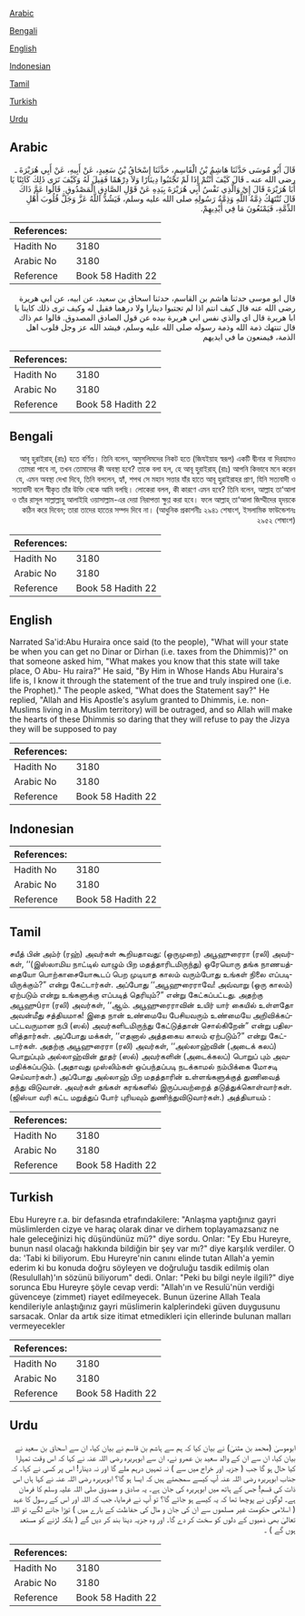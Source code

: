[Arabic](#arabic)

[Bengali](#bengali)

[English](#english)

[Indonesian](#indonesian)

[Tamil](#tamil)

[Turkish](#turkish)

[Urdu](#urdu)

## Arabic


<div dir="rtl" lang="ar" style={{fontSize:'larger',backgroundColor:'#f8f9fa',padding:20}}>
قَالَ أَبُو مُوسَى حَدَّثَنَا هَاشِمُ بْنُ الْقَاسِمِ، حَدَّثَنَا إِسْحَاقُ بْنُ سَعِيدٍ، عَنْ أَبِيهِ، عَنْ أَبِي هُرَيْرَةَ ـ رضى الله عنه ـ قَالَ كَيْفَ أَنْتُمْ إِذَا لَمْ تَجْتَبُوا دِينَارًا وَلاَ دِرْهَمًا فَقِيلَ لَهُ وَكَيْفَ تَرَى ذَلِكَ كَائِنًا يَا أَبَا هُرَيْرَةَ قَالَ إِيْ وَالَّذِي نَفْسُ أَبِي هُرَيْرَةَ بِيَدِهِ عَنْ قَوْلِ الصَّادِقِ الْمَصْدُوقِ‏.‏ قَالُوا عَمَّ ذَاكَ قَالَ تُنْتَهَكُ ذِمَّةُ اللَّهِ وَذِمَّةُ رَسُولِهِ صلى الله عليه وسلم، فَيَشُدُّ اللَّهُ عَزَّ وَجَلَّ قُلُوبَ أَهْلِ الذِّمَّةِ، فَيَمْنَعُونَ مَا فِي أَيْدِيهِمْ‏.‏
</div>
<div style={{backgroundColor:'#f8f9fa',padding:20, marginBottom: 10}}><table> <thead> <tr> <th>References:</th> <th></th> </tr> </thead> <tbody><tr><td>Hadith No</td><td>3180</td></tr><tr><td>Arabic No</td><td>3180</td></tr><tr><td>Reference</td><td>Book 58 Hadith 22</td></tr></tbody></table></div>


<div dir="rtl" lang="ar" style={{fontSize:'larger',backgroundColor:'#f8f9fa',padding:20}}>
قال ابو موسى حدثنا هاشم بن القاسم، حدثنا اسحاق بن سعيد، عن ابيه، عن ابي هريرة رضى الله عنه قال كيف انتم اذا لم تجتبوا دينارا ولا درهما فقيل له وكيف ترى ذلك كاينا يا ابا هريرة قال اي والذي نفس ابي هريرة بيده عن قول الصادق المصدوق. قالوا عم ذاك قال تنتهك ذمة الله وذمة رسوله صلى الله عليه وسلم، فيشد الله عز وجل قلوب اهل الذمة، فيمنعون ما في ايديهم
</div>
<div style={{backgroundColor:'#f8f9fa',padding:20, marginBottom: 10}}><table> <thead> <tr> <th>References:</th> <th></th> </tr> </thead> <tbody><tr><td>Hadith No</td><td>3180</td></tr><tr><td>Arabic No</td><td>3180</td></tr><tr><td>Reference</td><td>Book 58 Hadith 22</td></tr></tbody></table></div>

## Bengali


<div dir="rtl" lang="bn" style={{fontSize:'larger',backgroundColor:'#f8f9fa',padding:20}}>
আবূ হুরাইরাহ্ (রাঃ) হতে বর্ণিত। তিনি বলেন, অমুসলিমদের নিকট হতে (জিযইয়াহ স্বরূপ) একটি দ্বীনার বা দিরহামও তোমরা পাবে না, তখন তোমাদের কী অবস্থা হবে? তাকে বলা হল, হে আবূ হুরাইরাহ্ (রাঃ) আপনি কিভাবে মনে করেন যে, এমন অবস্থা দেখা দিবে, তিনি বললেন, হ্যাঁ, শপথ সে মহান সত্তার যাঁর হাতে আবূ হুরাইরাহর প্রাণ, যিনি সত্যবাদী ও সত্যবাদী বলে স্বীকৃত তাঁর উক্তি থেকে আমি বলছি। লোকেরা বলল, কী কারণে এমন হবে? তিনি বলেন, আল্লাহ তা‘আলা ও তাঁর রাসূল সাল্লাল্লাহু আলাইহি ওয়াসাল্লাম-এর দেয়া নিরাপত্তা ক্ষুণ্ণ করা হবে। ফলে আল্লাহ্ তা‘আলা জিম্মীদের হৃদয়কে কঠিন করে দিবেন; তারা তাদের হাতের সম্পদ দিবে না। (আধুনিক প্রকাশনীঃ ২৯৪১ শেষাংশ, ইসলামিক ফাউন্ডেশনঃ ২৯৫২ শেষাংশ)
</div>
<div style={{backgroundColor:'#f8f9fa',padding:20, marginBottom: 10}}><table> <thead> <tr> <th>References:</th> <th></th> </tr> </thead> <tbody><tr><td>Hadith No</td><td>3180</td></tr><tr><td>Arabic No</td><td>3180</td></tr><tr><td>Reference</td><td>Book 58 Hadith 22</td></tr></tbody></table></div>

## English


<div dir="ltr" lang="en" style={{fontSize:'larger',backgroundColor:'#f8f9fa',padding:20}}>
Narrated Sa'id:Abu Huraira once said (to the people), "What will your state be when you can get no Dinar or Dirhan (i.e. taxes from the Dhimmis)?" on that someone asked him, "What makes you know that this state will take place, O Abu- Hu raira?" He said, "By Him in Whose Hands Abu Huraira's life is, I know it through the statement of the true and truly inspired one (i.e. the Prophet)." The people asked, "What does the Statement say?" He replied, "Allah and His Apostle's asylum granted to Dhimmis, i.e. non-Muslims living in a Muslim territory) will be outraged, and so Allah will make the hearts of these Dhimmis so daring that they will refuse to pay the Jizya they will be supposed to pay
</div>
<div style={{backgroundColor:'#f8f9fa',padding:20, marginBottom: 10}}><table> <thead> <tr> <th>References:</th> <th></th> </tr> </thead> <tbody><tr><td>Hadith No</td><td>3180</td></tr><tr><td>Arabic No</td><td>3180</td></tr><tr><td>Reference</td><td>Book 58 Hadith 22</td></tr></tbody></table></div>

## Indonesian


<div dir="ltr" lang="id" style={{fontSize:'larger',backgroundColor:'#f8f9fa',padding:20}}>

</div>
<div style={{backgroundColor:'#f8f9fa',padding:20, marginBottom: 10}}><table> <thead> <tr> <th>References:</th> <th></th> </tr> </thead> <tbody><tr><td>Hadith No</td><td>3180</td></tr><tr><td>Arabic No</td><td>3180</td></tr><tr><td>Reference</td><td>Book 58 Hadith 22</td></tr></tbody></table></div>

## Tamil


<div dir="ltr" lang="ta" style={{fontSize:'larger',backgroundColor:'#f8f9fa',padding:20}}>
சயீத் பின் அம்ர் (ரஹ்) அவர்கள் கூறியதாவது: (ஒருமுறை) அபூஹுரைரா (ரலி) அவர்கள், ‘‘(இஸ்லாமிய நாட்டில் வாழும் பிற மதத்தாரிடமிருந்து) ஒரேயொரு தங்க நாணயத்தையோ பொற்காசையோகூடப் பெற முடியாத காலம் வரும்போது உங்கள் நிலை எப்படியிருக்கும்?” என்று கேட்டார்கள். அப்போது ‘‘அபூஹுரைராவே! அவ்வாறு (ஒரு காலம்) ஏற்படும் என்று உங்களுக்கு எப்படித் தெரியும்?” என்று கேட்கப்பட்டது. அதற்கு அபூஹுûரா (ரலி) அவர்கள், ‘‘ஆம். அபூஹுரைராவின் உயிர் யார் கையில் உள்ளதோ அவன்மீது சத்தியமாக! இதை நான் உண்மையே பேசியவரும் உண்மையே அறிவிக்கப்பட்டவருமான நபி (ஸல்) அவர்களிடமிருந்து கேட்டுத்தான் சொல்கிறேன்” என்று பதிலளித்தார்கள். அப்போது மக்கள், ‘‘எதனால் அத்தகைய காலம் ஏற்படும்?” என்று கேட்டார்கள். அதற்கு அபூஹுரைரா (ரலி) அவர்கள், ‘‘அல்லாஹ்வின் (அடைக் கலப்) பொறுப்பும் அல்லாஹ்வின் தூதர் (ஸல்) அவர்களின் (அடைக்கலப்) பொறுப் பும் அவமதிக்கப்படும். (அதாவது முஸ்லிம்கள் ஒப்பந்தப்படி நடக்காமல் நம்பிக்கை மோசடி செய்வார்கள்.) அப்போது அல்லாஹ் பிற மதத்தாரின் உள்ளங்களுக்குத் துணிவைத் தந்து விடுவான். அவர்கள் தங்கள் கரங்களில் இருப்பவற்றைத் தடுத்துக்கொள்வார்கள். (ஜிஸ்யா வரி கட்ட மறுத்துப் போர் புரியவும் துணிந்துவிடுவார்கள்.) அத்தியாயம் :
</div>
<div style={{backgroundColor:'#f8f9fa',padding:20, marginBottom: 10}}><table> <thead> <tr> <th>References:</th> <th></th> </tr> </thead> <tbody><tr><td>Hadith No</td><td>3180</td></tr><tr><td>Arabic No</td><td>3180</td></tr><tr><td>Reference</td><td>Book 58 Hadith 22</td></tr></tbody></table></div>

## Turkish


<div dir="ltr" lang="tr" style={{fontSize:'larger',backgroundColor:'#f8f9fa',padding:20}}>
Ebu Hureyre r.a. bir defasında etrafındakilere: "Anlaşma yaptığınız gayri müslimlerden cizye ve haraç olarak dinar ve dirhem toplayamazsanız ne hale geleceğinizi hiç düşündünüz mü?" diye sordu. Onlar: "Ey Ebu Hureyre, bunun nasıl olacağı hakkında bildiğin bir şey var mı?" diye karşılık verdiler. O da: 'Tabi ki biliyorum. Ebu Hureyre'nin canını elinde tutan Allah'a yemin ederim ki bu konuda doğru söyleyen ve doğruluğu tasdik edilmiş olan (Resulullah)'ın sözünü biliyorum" dedi. Onlar: "Peki bu bilgi neyle ilgili?" diye sorunca Ebu Hureyre şöyle cevap verdi: "Allah'ın ve Resulü'nün verdiği güvenceye (zimmet) riayet edilmeyecek. Bunun üzerine Allah Teala kendileriyle anlaştığınız gayri müslimerin kalplerindeki güven duygusunu sarsacak. Onlar da artık size itimat etmedikleri için ellerinde bulunan malları vermeyecekler
</div>
<div style={{backgroundColor:'#f8f9fa',padding:20, marginBottom: 10}}><table> <thead> <tr> <th>References:</th> <th></th> </tr> </thead> <tbody><tr><td>Hadith No</td><td>3180</td></tr><tr><td>Arabic No</td><td>3180</td></tr><tr><td>Reference</td><td>Book 58 Hadith 22</td></tr></tbody></table></div>

## Urdu


<div dir="rtl" lang="ur" style={{fontSize:'larger',backgroundColor:'#f8f9fa',padding:20}}>
ابوموسیٰ (محمد بن مثنیٰ) نے بیان کیا کہ ہم سے ہاشم بن قاسم نے بیان کیا، ان سے اسحاق بن سعید نے بیان کیا، ان سے ان کے والد سعید بن عمرو نے، ان سے ابوہریرہ رضی اللہ عنہ نے کہا کہ اس وقت تمہارا کیا حال ہو گا جب ( جزیہ اور خراج میں سے ) نہ تمہیں درہم ملے گا اور نہ دینار! اس پر کسی نے کہا۔ کہ جناب ابوہریرہ رضی اللہ عنہ آپ کیسے سمجھتے ہیں کہ ایسا ہو گا؟ ابوہریرہ رضی اللہ عنہ نے کہا ہاں اس ذات کی قسم! جس کے ہاتھ میں ابوہریرہ کی جان ہے۔ یہ صادق و مصدوق صلی اللہ علیہ وسلم کا فرمان ہے۔ لوگوں نے پوچھا تھا کہ یہ کیسے ہو جائے گا؟ تو آپ نے فرمایا، جب کہ اللہ اور اس کے رسول کا عہد ( اسلامی حکومت غیر مسلموں سے ان کی جان و مال کی حفاظت کے بارے میں ) توڑا جانے لگے، تو اللہ تعالیٰ بھی ذمیوں کے دلوں کو سخت کر دے گا۔ اور وہ جزیہ دینا بند کر دیں گے ( بلکہ لڑنے کو مستعد ہوں گے ) ۔
</div>
<div style={{backgroundColor:'#f8f9fa',padding:20, marginBottom: 10}}><table> <thead> <tr> <th>References:</th> <th></th> </tr> </thead> <tbody><tr><td>Hadith No</td><td>3180</td></tr><tr><td>Arabic No</td><td>3180</td></tr><tr><td>Reference</td><td>Book 58 Hadith 22</td></tr></tbody></table></div>